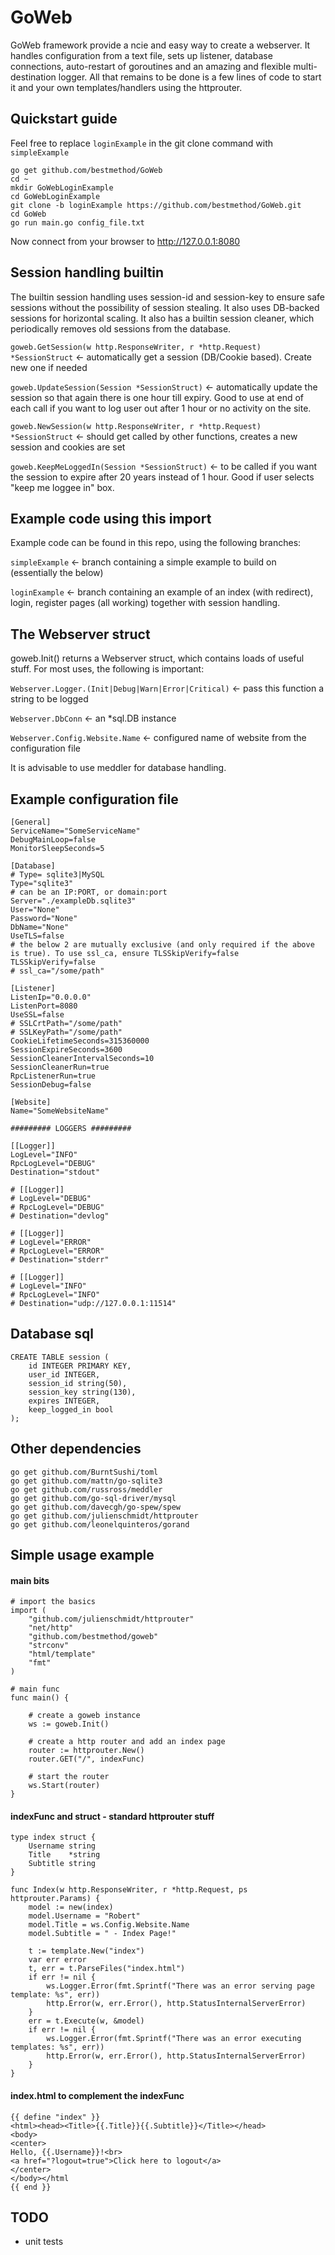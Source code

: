 # GoWeb
GoWeb framework provide a ncie and easy way to create a webserver. It handles configuration from a text file, sets up listener, database connections, auto-restart of goroutines and an amazing and flexible multi-destination logger. All that remains to be done is a few lines of code to start it and your own templates/handlers using the httprouter.

## Quickstart guide
Feel free to replace `loginExample` in the git clone command with `simpleExample`
```
go get github.com/bestmethod/GoWeb
cd ~
mkdir GoWebLoginExample
cd GoWebLoginExample
git clone -b loginExample https://github.com/bestmethod/GoWeb.git
cd GoWeb
go run main.go config_file.txt
```
Now connect from your browser to http://127.0.0.1:8080


## Session handling builtin
The builtin session handling uses session-id and session-key to ensure safe sessions without the possibility of session stealing. It also uses DB-backed sessions for horizontal scaling. It also has a builtin session cleaner, which periodically removes old sessions from the database.

`goweb.GetSession(w http.ResponseWriter, r *http.Request) *SessionStruct` <- automatically get a session (DB/Cookie based). Create new one if needed

`goweb.UpdateSession(Session *SessionStruct)` <- automatically update the session so that again there is one hour till expiry. Good to use at end of each call if you want to log user out after 1 hour or no activity on the site.

`goweb.NewSession(w http.ResponseWriter, r *http.Request) *SessionStruct` <- should get called by other functions, creates a new session and cookies are set

`goweb.KeepMeLoggedIn(Session *SessionStruct)` <- to be called if you want the session to expire after 20 years instead of 1 hour. Good if user selects "keep me loggee in" box.

## Example code using this import
Example code can be found in this repo, using the following branches:

`simpleExample` <- branch containing a simple example to build on (essentially the below)

`loginExample` <- branch containing an example of an index (with redirect), login, register pages (all working) together with session handling.

## The Webserver struct
goweb.Init() returns a Webserver struct, which contains loads of useful stuff. For most uses, the following is important:

`Webserver.Logger.(Init|Debug|Warn|Error|Critical)` <- pass this function a string to be logged

`Webserver.DbConn` <- an *sql.DB instance

`Webserver.Config.Website.Name` <- configured name of website from the configuration file

It is advisable to use meddler for database handling.

## Example configuration file
```
[General]
ServiceName="SomeServiceName"
DebugMainLoop=false
MonitorSleepSeconds=5
 
[Database]
# Type= sqlite3|MySQL
Type="sqlite3"
# can be an IP:PORT, or domain:port
Server="./exampleDb.sqlite3"
User="None"
Password="None"
DbName="None"
UseTLS=false
# the below 2 are mutually exclusive (and only required if the above is true). To use ssl_ca, ensure TLSSkipVerify=false
TLSSkipVerify=false
# ssl_ca="/some/path"
 
[Listener]
ListenIp="0.0.0.0"
ListenPort=8080
UseSSL=false
# SSLCrtPath="/some/path"
# SSLKeyPath="/some/path"
CookieLifetimeSeconds=315360000
SessionExpireSeconds=3600
SessionCleanerIntervalSeconds=10
SessionCleanerRun=true
RpcListenerRun=true
SessionDebug=false
 
[Website]
Name="SomeWebsiteName"
 
######### LOGGERS #########
 
[[Logger]]
LogLevel="INFO"
RpcLogLevel="DEBUG"
Destination="stdout"
 
# [[Logger]]
# LogLevel="DEBUG"
# RpcLogLevel="DEBUG"
# Destination="devlog"
 
# [[Logger]]
# LogLevel="ERROR"
# RpcLogLevel="ERROR"
# Destination="stderr"
 
# [[Logger]]
# LogLevel="INFO"
# RpcLogLevel="INFO"
# Destination="udp://127.0.0.1:11514"
```
## Database sql
```
CREATE TABLE session (
    id INTEGER PRIMARY KEY,
    user_id INTEGER,
    session_id string(50),
    session_key string(130),
    expires INTEGER,
    keep_logged_in bool
);
```

## Other dependencies
```
go get github.com/BurntSushi/toml
go get github.com/mattn/go-sqlite3
go get github.com/russross/meddler
go get github.com/go-sql-driver/mysql
go get github.com/davecgh/go-spew/spew
go get github.com/julienschmidt/httprouter
go get github.com/leonelquinteros/gorand
```

## Simple usage example

#### main bits
```
# import the basics
import (
    "github.com/julienschmidt/httprouter"
    "net/http"
    "github.com/bestmethod/goweb"
    "strconv"
    "html/template"
    "fmt"
)
 
# main func
func main() {
 
    # create a goweb instance
    ws := goweb.Init()
 
    # create a http router and add an index page
    router := httprouter.New()
    router.GET("/", indexFunc)
 
    # start the router
    ws.Start(router)
}
```

#### indexFunc and struct - standard httprouter stuff
```
type index struct {
    Username string
    Title    *string
    Subtitle string
}

func Index(w http.ResponseWriter, r *http.Request, ps httprouter.Params) {
    model := new(index)
    model.Username = "Robert"
    model.Title = ws.Config.Website.Name
    model.Subtitle = " - Index Page!"
    
    t := template.New("index")
    var err error
    t, err = t.ParseFiles("index.html")
    if err != nil {
        ws.Logger.Error(fmt.Sprintf("There was an error serving page template: %s", err))
        http.Error(w, err.Error(), http.StatusInternalServerError)
    }
    err = t.Execute(w, &model)
    if err != nil {
        ws.Logger.Error(fmt.Sprintf("There was an error executing templates: %s", err))
        http.Error(w, err.Error(), http.StatusInternalServerError)
    }
}
```

#### index.html to complement the indexFunc
```
{{ define "index" }}
<html><head><Title>{{.Title}}{{.Subtitle}}</Title></head>
<body>
<center>
Hello, {{.Username}}!<br>
<a href="?logout=true">Click here to logout</a>
</center>
</body></html
{{ end }}
```

## TODO
* unit tests
